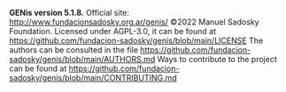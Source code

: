 **GENis version 5.1.8.**
Official site: http://www.fundacionsadosky.org.ar/genis/
©2022 Manuel Sadosky Foundation.
Licensed under AGPL-3.0, it can be found at
https://github.com/fundacion-sadosky/genis/blob/main/LICENSE
The authors can be consulted in the file
https://github.com/fundacion-sadosky/genis/blob/main/AUTHORS.md
Ways to contribute to the project can be found at 
https://github.com/fundacion-sadosky/genis/blob/main/CONTRIBUTING.md
